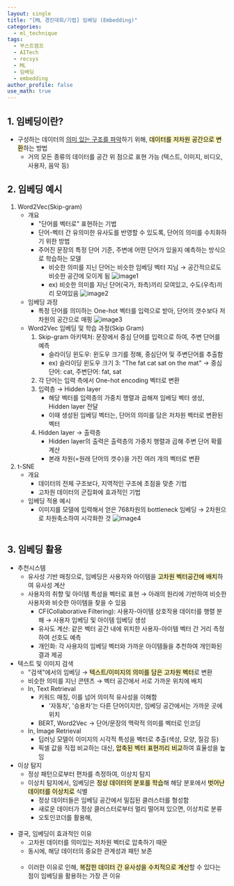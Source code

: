 ```yaml
---
layout: single
title: "[ML 경진대회/기법] 임베딩 (Embedding)"
categories:
  - ml_technique
tags:
  - 부스트캠프
  - AITech
  - recsys
  - ML
  - 임베딩
  - embedding
author_profile: false
use_math: true
---
```

## 1. 임베딩이란?
- 구성하는 데이터의 <u>의미 있는 구조를 파악</u>하기 위해, <mark style="background: #FFF3A3A6;">데이터를 저차원 공간으로 변환</mark>하는 방법
	- 거의 모든 종류의 데이터를 공간 위 점으로 표현 가능
	  (텍스트, 이미지, 비디오, 사용자, 음악 등)

## 2. 임베딩 예시
1. Word2Vec(Skip-gram)
	- 개요
		- "단어를 벡터로" 표현하는 기법
		- 단어-벡터 간 유의미한 유사도를 반영할 수 있도록, 단어의 의미를 수치화하기 위한 방법
		- 주어진 문장의 특정 단어 기준, 주변에 어떤 단어가 있을지 예측하는 방식으로 학습하는 모델
			- 비슷한 의미를 지닌 단어는 비슷한 임베딩 벡터 지님 → 공간적으로도 비슷한 공간에 모이게 됨
				![image1](../../images/2024-10-01-aitech-week8-10_5_1/image1.png)
			- ex) 비슷한 의미를 지닌 단어(국가, 좌측)끼리 모여있고, 수도(우측)끼리 모여있음
				![image2](../../images/2024-10-01-aitech-week8-10_5_1/image2.png)
	- 임베딩 과정
		- 특정 단어를 의미하는 One-hot 벡터를 입력으로 받아, 단어의 갯수보다 저차원의 공간으로 매핑
			![image3](../../images/2024-10-01-aitech-week8-10_5_1/image3.png)
	- Word2Vec 임베딩 및 학습 과정(Skip Gram)
		1. Skip-gram 아키텍처: 문장에서 중심 단어를 입력으로 하여, 주변 단어를 예측
			- 슬라이딩 윈도우: 윈도우 크기를 정해, 중심단어 및 주변단어를 추출함
			- ex) 슬라이딩 윈도우 크기 3: "The fat cat sat on the mat" → 중심단어: cat, 주변단어: fat, sat
		2. 각 단어는 입력 측에서 One-hot encoding 벡터로 변환
		3. 입력층 → Hidden layer
			- 해당 벡터를 입력층의 가중치 행렬과 곱해져 임베딩 벡터 생성, Hidden layer 전달
			- 이때 생성된 임베딩 벡터는, 단어의 의미를 담은 저차원 벡터로 변환된 벡터
		4. Hidden layer → 출력층
			- Hidden layer의 출력은 출력층의 가중치 행렬과 곱해 주변 단어 확률 계산
			- 본래 차원(=원래 단어의 갯수)을 가진 여러 개의 벡터로 변환
2. t-SNE
	- 개요
		- 데이터의 전체 구조보다, 지역적인 구조에 초점을 맞춘 기법
		- 고차원 데이터의 군집화에 효과적인 기법
	- 임베딩 적용 예시
		- 이미지를 모델에 입력해서 얻은 768차원의 bottleneck 임베딩 → 2차원으로 차원축소하여 시각화한 것
		![image4](../../images/2024-10-01-aitech-week8-10_5_1/image4.png)<br><br>

## 3. 임베딩 활용
- 추천시스템
	- 유사성 기반 매칭으로, 임베딩은 사용자와 아이템을 <mark style="background: #FFF3A3A6;">고차원 벡터공간에 배치</mark>하여 유사성 계산
	- 사용자의 취향 및 아이템 특성을 벡터로 표현 → 아래의 원리에 기반하여 비슷한 사용자와 비슷한 아이템을 찾을 수 있음
		- CF(Collaborative Filtering): 사용자-아이템 상호작용 데이터를 행렬 분해 → 사용자 임베딩 및 아이템 임베딩 생성
		- 유사도 계산: 같은 벡터 공간 내에 위치한 사용자-아이템 벡터 간 거리 측정하여 선호도 예측
		- 개인화: 각 사용자의 임베딩 벡터와 가까운 아이템들을 추천하여 개인화된 결과 제공
- 텍스트 및 이미지 검색
	- "검색"에서의 임베딩 → <mark style="background: #FFF3A3A6;">텍스트/이미지의 의미를 담은 고차원 벡터</mark>로 변환
	- 비슷한 의미를 지닌 콘텐츠 → 벡터 공간에서 서로 가까운 위치에 배치
	- In, Text Retrieval
		- 키워드 매칭, 이를 넘어 의미적 유사성을 이해함
			- '자동차', '승용차'는 다른 단어이지만, 임베딩 공간에서는 가까운 곳에 위치
		- BERT, Word2Vec → 단어/문장의 맥락적 의미를 벡터로 인코딩
	- In, Image Retrieval
		- 딥러닝 모델이 이미지의 시각적 특성을 벡터로 추출(색상, 모양, 질감 등)
		- 픽셀 값을 직접 비교하는 대신, <mark style="background: #FFF3A3A6;">압축된 벡터 표현끼리 비교</mark>하여 효율성을 높임
- 이상 탐지
	- 정상 패턴으로부터 편차를 측정하여, 이상치 탐지
	- 이상치 탐지에서, 임베딩은 <mark style="background: #FFF3A3A6;">정상 데이터의 분포를 학습</mark>해 해당 분포에서 <mark style="background: #FFF3A3A6;">벗어난 데이터를 이상치로</mark> 식별
		- 정상 데이터들은 임베딩 공간에서 밀집된 클러스터를 형성함
		- 새로운 데이터가 정상 클러스터로부터 멀리 떨어져 있으면, 이상치로 분류
		- 오토인코더를 활용해, <br><br>
- 결국, 임베딩이 효과적인 이유
	- 고차원 데이터를 의미있는 저차원 벡터로 압축하기 때문
	- 동시에, 해당 데이터의 중요한 관계성과 패턴 보존<br><br>
	- 이러한 이유로 인해, <mark style="background: #FFF3A3A6;">복잡한 데이터 간 유사성을 수치적으로 계산</mark>할 수 있다는 점이 임베딩을 활용하는 가장 큰 이유<br><br>